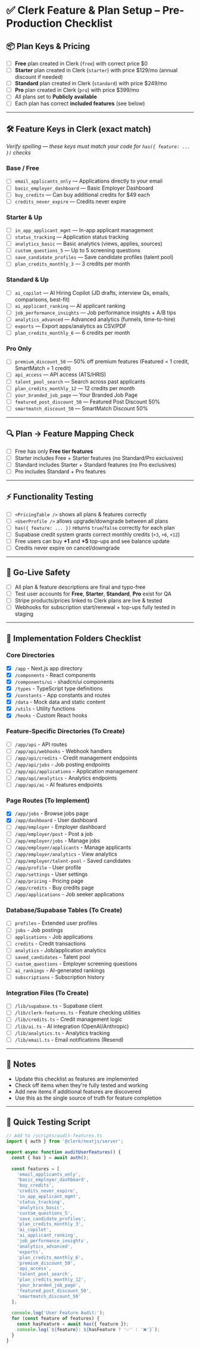 # ✅ Clerk Feature & Plan Setup – Pre-Production Checklist

## 📦 Plan Keys & Pricing

- [ ] **Free** plan created in Clerk (`free`) with correct price $0
- [ ] **Starter** plan created in Clerk (`starter`) with price $129/mo (annual discount if needed)
- [ ] **Standard** plan created in Clerk (`standard`) with price $249/mo
- [ ] **Pro** plan created in Clerk (`pro`) with price $399/mo
- [ ] All plans set to **Publicly available**
- [ ] Each plan has correct **included features** (see below)

---

## 🛠 Feature Keys in Clerk (exact match)
*Verify spelling — these keys must match your code for `has({ feature: ... })` checks*

### Base / Free

- [ ] `email_applicants_only` — Applications directly to your email
- [ ] `basic_employer_dashboard` — Basic Employer Dashboard
- [ ] `buy_credits` — Can buy additional credits for $49 each
- [ ] `credits_never_expire` — Credits never expire

### Starter & Up

- [ ] `in_app_applicant_mgmt` — In-app applicant management
- [ ] `status_tracking` — Application status tracking
- [ ] `analytics_basic` — Basic analytics (views, applies, sources)
- [ ] `custom_questions_5` — Up to 5 screening questions
- [ ] `save_candidate_profiles` — Save candidate profiles (talent pool)
- [ ] `plan_credits_monthly_3` — 3 credits per month

### Standard & Up

- [ ] `ai_copilot` — AI Hiring Copilot (JD drafts, interview Qs, emails, comparisons, best-fit)
- [ ] `ai_applicant_ranking` — AI applicant ranking
- [ ] `job_performance_insights` — Job performance insights + A/B tips
- [ ] `analytics_advanced` — Advanced analytics (funnels, time-to-hire)
- [ ] `exports` — Export apps/analytics as CSV/PDF
- [ ] `plan_credits_monthly_6` — 6 credits per month

### Pro Only

- [ ] `premium_discount_50` — 50% off premium features (Featured = 1 credit, SmartMatch = 1 credit)
- [ ] `api_access` — API access (ATS/HRIS)
- [ ] `talent_pool_search` — Search across past applicants
- [ ] `plan_credits_monthly_12` — 12 credits per month
- [ ] `your_branded_job_page` — Your Branded Job Page
- [ ] `featured_post_discount_50` — Featured Post Discount 50%
- [ ] `smartmatch_discount_50` — SmartMatch Discount 50%

---

## 🔍 Plan → Feature Mapping Check

- [ ] Free has only **Free tier features**
- [ ] Starter includes Free + Starter features (no Standard/Pro exclusives)
- [ ] Standard includes Starter + Standard features (no Pro exclusives)
- [ ] Pro includes Standard + Pro features

---

## ⚡ Functionality Testing

- [ ] `<PricingTable />` shows all plans & features correctly
- [ ] `<UserProfile />` allows upgrade/downgrade between all plans
- [ ] `has({ feature: ... })` returns `true`/`false` correctly for each plan
- [ ] Supabase credit system grants correct monthly credits (`+3`, `+6`, `+12`)
- [ ] Free users can buy **+1** and **+5** top-ups and see balance update
- [ ] Credits never expire on cancel/downgrade

---

## 🚀 Go-Live Safety

- [ ] All plan & feature descriptions are final and typo-free
- [ ] Test user accounts for **Free**, **Starter**, **Standard**, **Pro** exist for QA
- [ ] Stripe products/prices linked to Clerk plans are live & tested
- [ ] Webhooks for subscription start/renewal + top-ups fully tested in staging

---

## 📂 Implementation Folders Checklist

### Core Directories
- [x] `/app` - Next.js app directory
- [x] `/components` - React components
- [x] `/components/ui` - shadcn/ui components
- [x] `/types` - TypeScript type definitions
- [x] `/constants` - App constants and routes
- [x] `/data` - Mock data and static content
- [x] `/utils` - Utility functions
- [x] `/hooks` - Custom React hooks

### Feature-Specific Directories (To Create)
- [ ] `/app/api` - API routes
- [ ] `/app/api/webhooks` - Webhook handlers
- [ ] `/app/api/credits` - Credit management endpoints
- [ ] `/app/api/jobs` - Job posting endpoints
- [ ] `/app/api/applications` - Application management
- [ ] `/app/api/analytics` - Analytics endpoints
- [ ] `/app/api/ai` - AI features endpoints

### Page Routes (To Implement)
- [x] `/app/jobs` - Browse jobs page
- [x] `/app/dashboard` - User dashboard
- [ ] `/app/employer` - Employer dashboard
- [ ] `/app/employer/post` - Post a job
- [ ] `/app/employer/jobs` - Manage jobs
- [ ] `/app/employer/applicants` - Manage applicants
- [ ] `/app/employer/analytics` - View analytics
- [ ] `/app/employer/talent-pool` - Saved candidates
- [ ] `/app/profile` - User profile
- [ ] `/app/settings` - User settings
- [ ] `/app/pricing` - Pricing page
- [ ] `/app/credits` - Buy credits page
- [ ] `/app/applications` - Job seeker applications

### Database/Supabase Tables (To Create)
- [ ] `profiles` - Extended user profiles
- [ ] `jobs` - Job postings
- [ ] `applications` - Job applications
- [ ] `credits` - Credit transactions
- [ ] `analytics` - Job/application analytics
- [ ] `saved_candidates` - Talent pool
- [ ] `custom_questions` - Employer screening questions
- [ ] `ai_rankings` - AI-generated rankings
- [ ] `subscriptions` - Subscription history

### Integration Files (To Create)
- [ ] `/lib/supabase.ts` - Supabase client
- [ ] `/lib/clerk-features.ts` - Feature checking utilities
- [ ] `/lib/credits.ts` - Credit management logic
- [ ] `/lib/ai.ts` - AI integration (OpenAI/Anthropic)
- [ ] `/lib/analytics.ts` - Analytics tracking
- [ ] `/lib/email.ts` - Email notifications (Resend)

---

## 📝 Notes

- Update this checklist as features are implemented
- Check off items when they're fully tested and working
- Add new items if additional features are discovered
- Use this as the single source of truth for feature completion

---

## 🔧 Quick Testing Script

```typescript
// Add to /scripts/audit-features.ts
import { auth } from '@clerk/nextjs/server';

export async function auditUserFeatures() {
  const { has } = await auth();
  
  const features = [
    'email_applicants_only',
    'basic_employer_dashboard',
    'buy_credits',
    'credits_never_expire',
    'in_app_applicant_mgmt',
    'status_tracking',
    'analytics_basic',
    'custom_questions_5',
    'save_candidate_profiles',
    'plan_credits_monthly_3',
    'ai_copilot',
    'ai_applicant_ranking',
    'job_performance_insights',
    'analytics_advanced',
    'exports',
    'plan_credits_monthly_6',
    'premium_discount_50',
    'api_access',
    'talent_pool_search',
    'plan_credits_monthly_12',
    'your_branded_job_page',
    'featured_post_discount_50',
    'smartmatch_discount_50'
  ];
  
  console.log('User Feature Audit:');
  for (const feature of features) {
    const hasFeature = await has({ feature });
    console.log(`${feature}: ${hasFeature ? '✅' : '❌'}`);
  }
}
```